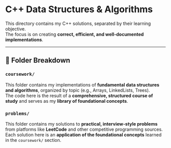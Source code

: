 # C++ Data Structures & Algorithms

This directory contains my C++ solutions, separated by their learning objective.  
The focus is on creating **correct, efficient, and well-documented implementations**.

---

## 📂 Folder Breakdown

### `coursework/`
This folder contains my implementations of **fundamental data structures and algorithms**, organized by topic (e.g., Arrays, LinkedLists, Trees).  
The code here is the result of a **comprehensive, structured course of study** and serves as my **library of foundational concepts**.

### `problems/`
This folder contains my solutions to **practical, interview-style problems** from platforms like **LeetCode** and other competitive programming sources.  
Each solution here is an **application of the foundational concepts** learned in the `coursework/` section.
